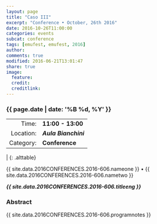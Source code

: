 ```yaml
---
layout: page
title: "Caso III"
excerpt: "Conference • October, 26th 2016"
date: 2016-10-26T11:00:00
categories: events
subcat: conference
tags: [emufest, emufest, 2016]
author:
comments: true
modified: 2016-06-21T13:01:47
share: true
image:
  feature:
  credit:
  creditlink:
---
```


### {{ page.date | date: '%B %d, %Y' }}

|  |  |
|------------:|:------------|
| Time: | **11:00 - 13:00** |
| Location: | ***Aula Bianchini*** |
| Category: | **Conference** |
|
{: .alttable}

{{ site.data.2016CONFERENCES.2016-606.nameone }} • {{ site.data.2016CONFERENCES.2016-606.nametwo }}

***{{ site.data.2016CONFERENCES.2016-606.titleeng }}***


### Abstract

{{ site.data.2016CONFERENCES.2016-606.programnotes }}
